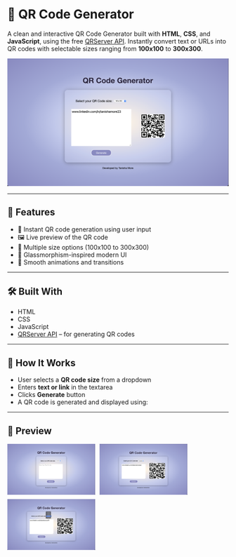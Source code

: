 # 📱 QR Code Generator

A clean and interactive QR Code Generator built with **HTML**, **CSS**, and **JavaScript**, using the free [QRServer API](https://goqr.me/api/). Instantly convert text or URLs into QR codes with selectable sizes ranging from **100x100** to **300x300**.

![QR Code Generator UI](screenshots/ss4.png)

---

## 🚀 Features

- 🧠 Instant QR code generation using user input  
- 🖼️ Live preview of the QR code  
- 📏 Multiple size options (100x100 to 300x300)  
- 🎨 Glassmorphism-inspired modern UI  
- 🔁 Smooth animations and transitions

---

## 🛠️ Built With

- HTML  
- CSS  
- JavaScript  
- [QRServer API](https://goqr.me/api/) – for generating QR codes

---

## 📌 How It Works

- User selects a **QR code size** from a dropdown  
- Enters **text or link** in the textarea  
- Clicks **Generate** button  
- A QR code is generated and displayed using:  

---

## 📸 Preview

<div style="display: flex; gap: 10px; flex-wrap: wrap;">
  <img src="screenshots/ss1.png" alt="Password Input" width="200"/>
  <img src="screenshots/ss2.png" alt="Strength Meter" width="200"/>
  <img src="screenshots/ss3.png" alt="Password Revealed" width="200"/>
</div>
